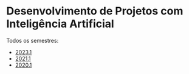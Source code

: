 # Desenvolvimento de Projetos com Inteligência Artificial

Todos os semestres: 
* [2023.1](aulas/2023_1.md)
* [2021.1](aulas/2021_1.md)
* [2020.1](aulas/2020_1.md)
